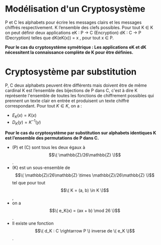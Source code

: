 # Modélisation d'un Cryptosystème 

P et C les alphabets pour écrire les messages clairs et les
messages chiffrés respectivement.
K l’ensemble des clefs possibles.
Pour tout K ∈ K on peut définir deux applications 
eK : P → C (Encryption) 
dK : C → P (Decryption) 
telles que dK(eK(x)) = x , pour tout x ∈ P.

**Pour le cas du cryptosystème symétrique : Les applications eK et dK nécessitent la connaissance complète
de K pour être définies.**

# Cryptosystème par substitution

P, C deux alphabets peuvent être différents mais doivent être de même cardinal
K est l’ensemble des bijections de P dans C, c'est à dire K représente l'ensemble de toutes les fonctions de chiffrement possibles qui prennent un texte clair en entrée et produisent un texte chiffré correspondant.
Pour tout $K \in K$, on a :
- $E_K(x) = K(x)$
- $D_K(y) = K^{-1}(y)$

**Pour le cas du cryptosystème par substitution sur alphabets identiques K est l’ensemble des permutations de P dans C.**

- \(P\) et \(C\) sont tous les deux égaux à $$\( \mathbb{Z}/26\mathbb{Z} \)$$.
- \(K\) est un sous-ensemble de $$\( \mathbb{Z}/26\mathbb{Z} \times \mathbb{Z}/26\mathbb{Z} \)$$ tel que pour tout $$\( K = (a, b) \in K \)$$,
-  on a $$\( e_K(x) = (ax + b) \mod 26 \)$$.
- Il existe une fonction $$\( d_K : C \rightarrow P \) inverse de \( e_K \)$$.


